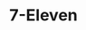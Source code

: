 ---
title: "7-Eleven"
url: /dasmarinas/7-eleven-governor-dominador-mangubat-avenue/
shop: convenience
---